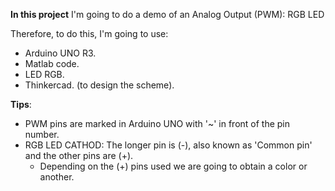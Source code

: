 **In this project** I'm going to do a demo of an Analog Output (PWM): RGB LED

Therefore, to do this, I'm going to use:
- Arduino UNO R3.
- Matlab code.
- LED RGB.
- Thinkercad. (to design the scheme).

**Tips**:
- PWM pins are marked in Arduino UNO with '~' in front of the pin number.
- RGB LED CATHOD: The longer pin is (-), also known as 'Common pin' and the other pins are (+).
  - Depending on the (+) pins used we are going to obtain a color or another.
  
